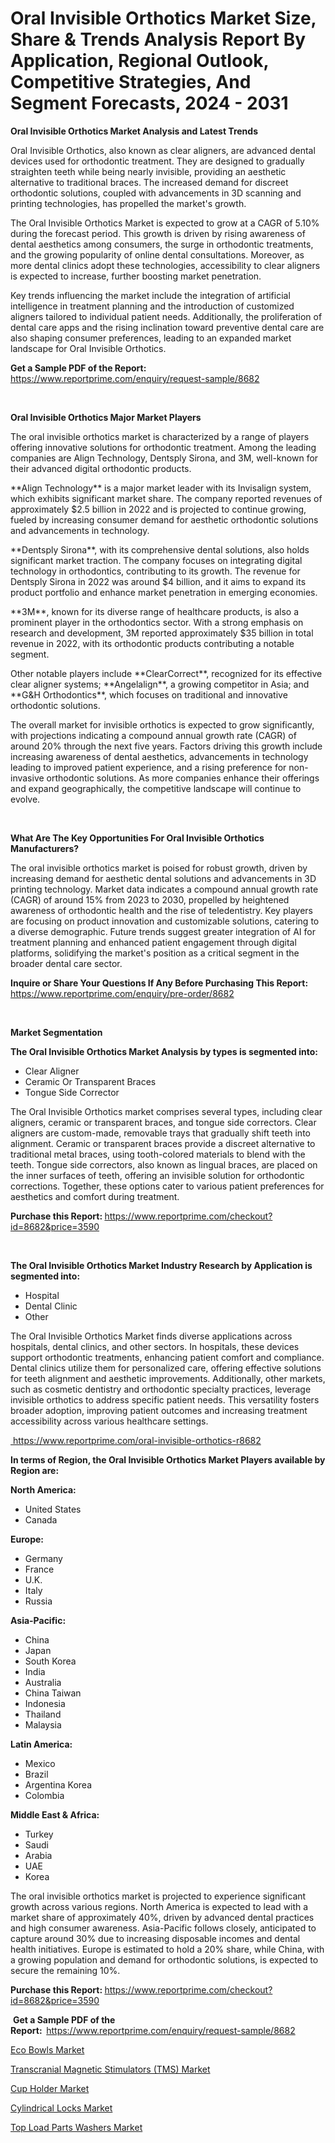 <p><h1>Oral Invisible Orthotics Market Size, Share & Trends Analysis Report By Application, Regional Outlook, Competitive Strategies, And Segment Forecasts, 2024 - 2031</h1></p><p><strong>Oral Invisible Orthotics Market Analysis and Latest Trends</strong></p>
<p><p>Oral Invisible Orthotics, also known as clear aligners, are advanced dental devices used for orthodontic treatment. They are designed to gradually straighten teeth while being nearly invisible, providing an aesthetic alternative to traditional braces. The increased demand for discreet orthodontic solutions, coupled with advancements in 3D scanning and printing technologies, has propelled the market's growth.</p><p>The Oral Invisible Orthotics Market is expected to grow at a CAGR of 5.10% during the forecast period. This growth is driven by rising awareness of dental aesthetics among consumers, the surge in orthodontic treatments, and the growing popularity of online dental consultations. Moreover, as more dental clinics adopt these technologies, accessibility to clear aligners is expected to increase, further boosting market penetration.</p><p>Key trends influencing the market include the integration of artificial intelligence in treatment planning and the introduction of customized aligners tailored to individual patient needs. Additionally, the proliferation of dental care apps and the rising inclination toward preventive dental care are also shaping consumer preferences, leading to an expanded market landscape for Oral Invisible Orthotics.</p></p>
<p><strong>Get a Sample PDF of the Report:&nbsp;</strong> <a href="https://www.reportprime.com/enquiry/request-sample/8682?utm_campaign=1551&utm_medium=2&utm_source=Github&utm_content=ia&utm_term=18102024&utm_id=oral-invisible-orthotics">https://www.reportprime.com/enquiry/request-sample/8682</a></p>
<p>&nbsp;</p>
<p><strong>Oral Invisible Orthotics Major Market Players</strong></p>
<p><p>The oral invisible orthotics market is characterized by a range of players offering innovative solutions for orthodontic treatment. Among the leading companies are Align Technology, Dentsply Sirona, and 3M, well-known for their advanced digital orthodontic products.</p><p>**Align Technology** is a major market leader with its Invisalign system, which exhibits significant market share. The company reported revenues of approximately $2.5 billion in 2022 and is projected to continue growing, fueled by increasing consumer demand for aesthetic orthodontic solutions and advancements in technology.</p><p>**Dentsply Sirona**, with its comprehensive dental solutions, also holds significant market traction. The company focuses on integrating digital technology in orthodontics, contributing to its growth. The revenue for Dentsply Sirona in 2022 was around $4 billion, and it aims to expand its product portfolio and enhance market penetration in emerging economies.</p><p>**3M**, known for its diverse range of healthcare products, is also a prominent player in the orthodontics sector. With a strong emphasis on research and development, 3M reported approximately $35 billion in total revenue in 2022, with its orthodontic products contributing a notable segment.</p><p>Other notable players include **ClearCorrect**, recognized for its effective clear aligner systems; **Angelalign**, a growing competitor in Asia; and **G&H Orthodontics**, which focuses on traditional and innovative orthodontic solutions.</p><p>The overall market for invisible orthotics is expected to grow significantly, with projections indicating a compound annual growth rate (CAGR) of around 20% through the next five years. Factors driving this growth include increasing awareness of dental aesthetics, advancements in technology leading to improved patient experience, and a rising preference for non-invasive orthodontic solutions. As more companies enhance their offerings and expand geographically, the competitive landscape will continue to evolve.</p></p>
<p>&nbsp;</p>
<p><strong>What Are The Key Opportunities For Oral Invisible Orthotics Manufacturers?</strong></p>
<p><p>The oral invisible orthotics market is poised for robust growth, driven by increasing demand for aesthetic dental solutions and advancements in 3D printing technology. Market data indicates a compound annual growth rate (CAGR) of around 15% from 2023 to 2030, propelled by heightened awareness of orthodontic health and the rise of teledentistry. Key players are focusing on product innovation and customizable solutions, catering to a diverse demographic. Future trends suggest greater integration of AI for treatment planning and enhanced patient engagement through digital platforms, solidifying the market's position as a critical segment in the broader dental care sector.</p></p>
<p><strong>Inquire or Share Your Questions If Any Before Purchasing This Report:</strong> <a href="https://www.reportprime.com/enquiry/pre-order/8682?utm_campaign=1551&utm_medium=2&utm_source=Github&utm_content=ia&utm_term=18102024&utm_id=oral-invisible-orthotics">https://www.reportprime.com/enquiry/pre-order/8682</a></p>
<p>&nbsp;</p>
<p><strong>Market Segmentation</strong></p>
<p><strong>The Oral Invisible Orthotics Market Analysis by types is segmented into:</strong></p>
<p><ul><li>Clear Aligner</li><li>Ceramic Or Transparent Braces</li><li>Tongue Side Corrector</li></ul></p>
<p><p>The Oral Invisible Orthotics market comprises several types, including clear aligners, ceramic or transparent braces, and tongue side correctors. Clear aligners are custom-made, removable trays that gradually shift teeth into alignment. Ceramic or transparent braces provide a discreet alternative to traditional metal braces, using tooth-colored materials to blend with the teeth. Tongue side correctors, also known as lingual braces, are placed on the inner surfaces of teeth, offering an invisible solution for orthodontic corrections. Together, these options cater to various patient preferences for aesthetics and comfort during treatment.</p></p>
<p><strong>Purchase this Report:&nbsp;</strong><a href="https://www.reportprime.com/checkout?id=8682&price=3590&utm_campaign=1551&utm_medium=2&utm_source=Github&utm_content=ia&utm_term=18102024&utm_id=oral-invisible-orthotics">https://www.reportprime.com/checkout?id=8682&price=3590</a></p>
<p>&nbsp;</p>
<p><strong>The Oral Invisible Orthotics Market Industry Research by Application is segmented into:</strong></p>
<p><ul><li>Hospital</li><li>Dental Clinic</li><li>Other</li></ul></p>
<p><p>The Oral Invisible Orthotics Market finds diverse applications across hospitals, dental clinics, and other sectors. In hospitals, these devices support orthodontic treatments, enhancing patient comfort and compliance. Dental clinics utilize them for personalized care, offering effective solutions for teeth alignment and aesthetic improvements. Additionally, other markets, such as cosmetic dentistry and orthodontic specialty practices, leverage invisible orthotics to address specific patient needs. This versatility fosters broader adoption, improving patient outcomes and increasing treatment accessibility across various healthcare settings.</p></p>
<p><a href="https://www.reportprime.com/oral-invisible-orthotics-r8682?utm_campaign=1551&utm_medium=2&utm_source=Github&utm_content=ia&utm_term=18102024&utm_id=oral-invisible-orthotics">&nbsp;https://www.reportprime.com/oral-invisible-orthotics-r8682</a></p>
<p><strong>In terms of Region, the Oral Invisible Orthotics Market Players available by Region are:</strong></p>
<p>
    <p> <strong> North America: </strong>
        <ul>
            <li>United States</li>
            <li>Canada</li>
        </ul>
        </p> 
    <p> <strong> Europe: </strong>
        <ul>
            <li>Germany</li>
            <li>France</li>
            <li>U.K.</li>
            <li>Italy</li>
            <li>Russia</li>
        </ul>
        </p> 
    <p> <strong> Asia-Pacific: </strong>
        <ul>
            <li>China</li>
            <li>Japan</li>
            <li>South Korea</li>
            <li>India</li>
            <li>Australia</li>
            <li>China Taiwan</li>
            <li>Indonesia</li>
            <li>Thailand</li>
            <li>Malaysia</li>
        </ul>
        </p> 
    <p> <strong> Latin America: </strong>
        <ul>
            <li>Mexico</li>
            <li>Brazil</li>
            <li>Argentina Korea</li>
            <li>Colombia</li>
        </ul>
        </p> 
    <p> <strong> Middle East & Africa: </strong>
        <ul>
            <li>Turkey</li>
            <li>Saudi</li>
            <li>Arabia</li>
            <li>UAE</li>
            <li>Korea</li>
        </ul>
    </p>
    </p>
<p><p>The oral invisible orthotics market is projected to experience significant growth across various regions. North America is expected to lead with a market share of approximately 40%, driven by advanced dental practices and high consumer awareness. Asia-Pacific follows closely, anticipated to capture around 30% due to increasing disposable incomes and dental health initiatives. Europe is estimated to hold a 20% share, while China, with a growing population and demand for orthodontic solutions, is expected to secure the remaining 10%.</p></p>
<p><strong>Purchase this Report: </strong><a href="https://www.reportprime.com/checkout?id=8682&price=3590&utm_campaign=1551&utm_medium=2&utm_source=Github&utm_content=ia&utm_term=18102024&utm_id=oral-invisible-orthotics">https://www.reportprime.com/checkout?id=8682&price=3590</a></p>
<p>&nbsp;<strong>Get a Sample PDF of the Report:&nbsp;&nbsp;</strong><a href="https://www.reportprime.com/enquiry/request-sample/8682?utm_campaign=1551&utm_medium=2&utm_source=Github&utm_content=ia&utm_term=18102024&utm_id=oral-invisible-orthotics">https://www.reportprime.com/enquiry/request-sample/8682</a></p>
<p><strong></strong></p>
<p><p><a href="https://www.linkedin.com/pulse/global-perspectives-eco-bowls-market-trends-forecast-2024-0htmc?utm_campaign=1551&utm_medium=2&utm_source=Github&utm_content=ia&utm_term=18102024&utm_id=oral-invisible-orthotics">Eco Bowls Market</a></p><p><a href="https://github.com/AbbasMahmud554/Market-Research-Report-List-1/blob/main/transcranial-magnetic-stimulators-tms-market.md?utm_campaign=1551&utm_medium=2&utm_source=Github&utm_content=ia&utm_term=18102024&utm_id=oral-invisible-orthotics">Transcranial Magnetic Stimulators (TMS) Market</a></p><p><a href="https://www.linkedin.com/pulse/analyzing-global-cup-holder-market-growth-prospects-future-zuhbc?utm_campaign=1551&utm_medium=2&utm_source=Github&utm_content=ia&utm_term=18102024&utm_id=oral-invisible-orthotics">Cup Holder Market</a></p><p><a href="https://www.linkedin.com/pulse/cylindrical-locks-industry-sector-new-technologies-market-euykc?utm_campaign=1551&utm_medium=2&utm_source=Github&utm_content=ia&utm_term=18102024&utm_id=oral-invisible-orthotics">Cylindrical Locks Market</a></p><p><a href="https://issuu.com/reportprime-2/docs/top-load-parts-washers-market-size-_b69010a86de7a5?utm_campaign=1551&utm_medium=2&utm_source=Github&utm_content=ia&utm_term=18102024&utm_id=oral-invisible-orthotics">Top Load Parts Washers Market</a></p></p>